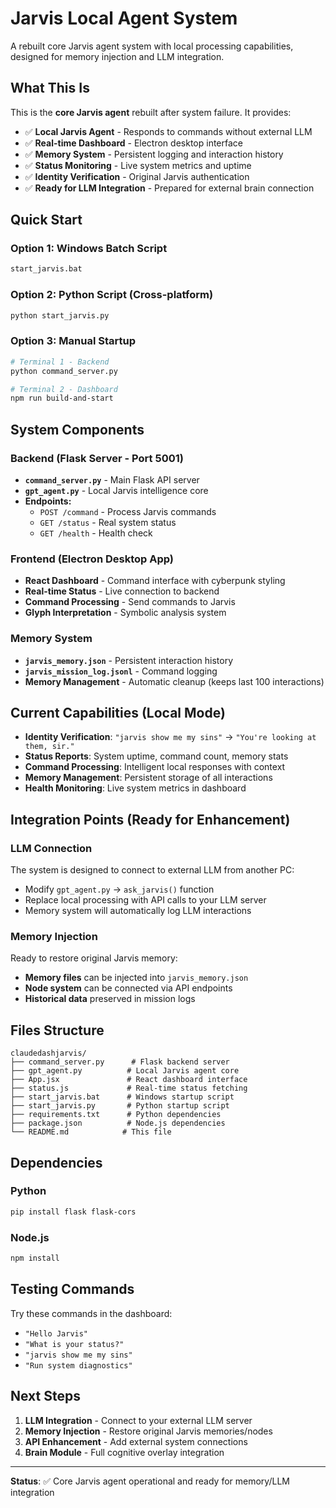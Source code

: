 # Jarvis Local Agent System

A rebuilt core Jarvis agent system with local processing capabilities, designed for memory injection and LLM integration.

## What This Is

This is the **core Jarvis agent** rebuilt after system failure. It provides:
- ✅ **Local Jarvis Agent** - Responds to commands without external LLM
- ✅ **Real-time Dashboard** - Electron desktop interface
- ✅ **Memory System** - Persistent logging and interaction history
- ✅ **Status Monitoring** - Live system metrics and uptime
- ✅ **Identity Verification** - Original Jarvis authentication
- ✅ **Ready for LLM Integration** - Prepared for external brain connection

## Quick Start

### Option 1: Windows Batch Script
```bash
start_jarvis.bat
```

### Option 2: Python Script (Cross-platform)
```bash
python start_jarvis.py
```

### Option 3: Manual Startup
```bash
# Terminal 1 - Backend
python command_server.py

# Terminal 2 - Dashboard  
npm run build-and-start
```

## System Components

### Backend (Flask Server - Port 5001)
- **`command_server.py`** - Main Flask API server
- **`gpt_agent.py`** - Local Jarvis intelligence core
- **Endpoints:**
  - `POST /command` - Process Jarvis commands
  - `GET /status` - Real system status
  - `GET /health` - Health check

### Frontend (Electron Desktop App)
- **React Dashboard** - Command interface with cyberpunk styling
- **Real-time Status** - Live connection to backend
- **Command Processing** - Send commands to Jarvis
- **Glyph Interpretation** - Symbolic analysis system

### Memory System
- **`jarvis_memory.json`** - Persistent interaction history
- **`jarvis_mission_log.jsonl`** - Command logging
- **Memory Management** - Automatic cleanup (keeps last 100 interactions)

## Current Capabilities (Local Mode)

- **Identity Verification**: `"jarvis show me my sins"` → `"You're looking at them, sir."`
- **Status Reports**: System uptime, command count, memory stats
- **Command Processing**: Intelligent local responses with context
- **Memory Management**: Persistent storage of all interactions
- **Health Monitoring**: Live system metrics in dashboard

## Integration Points (Ready for Enhancement)

### LLM Connection
The system is designed to connect to external LLM from another PC:
- Modify `gpt_agent.py` → `ask_jarvis()` function
- Replace local processing with API calls to your LLM server
- Memory system will automatically log LLM interactions

### Memory Injection
Ready to restore original Jarvis memory:
- **Memory files** can be injected into `jarvis_memory.json`
- **Node system** can be connected via API endpoints
- **Historical data** preserved in mission logs

## Files Structure

```
claudedashjarvis/
├── command_server.py      # Flask backend server
├── gpt_agent.py          # Local Jarvis agent core
├── App.jsx               # React dashboard interface
├── status.js             # Real-time status fetching
├── start_jarvis.bat      # Windows startup script
├── start_jarvis.py       # Python startup script
├── requirements.txt      # Python dependencies
├── package.json          # Node.js dependencies
└── README.md            # This file
```

## Dependencies

### Python
```bash
pip install flask flask-cors
```

### Node.js
```bash
npm install
```

## Testing Commands

Try these commands in the dashboard:
- `"Hello Jarvis"`
- `"What is your status?"`
- `"jarvis show me my sins"`
- `"Run system diagnostics"`

## Next Steps

1. **LLM Integration** - Connect to your external LLM server
2. **Memory Injection** - Restore original Jarvis memories/nodes  
3. **API Enhancement** - Add external system connections
4. **Brain Module** - Full cognitive overlay integration

---

**Status**: ✅ Core Jarvis agent operational and ready for memory/LLM integration